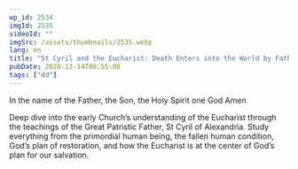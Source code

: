 ```yaml
---
wp_id: 2534
imgId: 2535
videoId: ""
imgSrc: /assets/thumbnails/2535.webp
lang: en
title: "St Cyril and the Eucharist: Death Enters into the World by Father Anthony Mourad"
pubDate: 2020-12-14T08:55:08
tags: ["dd"]
---
```


<p>In the name of the Father, the Son, the Holy Spirit one God Amen</p>
<p>Deep dive into the early Church’s understanding of the Eucharist through the teachings of the Great Patristic Father, St Cyril of Alexandria. Study everything from the primordial human being, the fallen human condition, God’s plan of restoration, and how the Eucharist is at the center of God’s plan for our salvation.</p>
